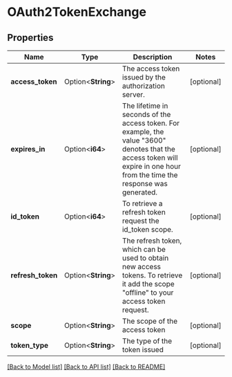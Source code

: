 # OAuth2TokenExchange

## Properties

Name | Type | Description | Notes
------------ | ------------- | ------------- | -------------
**access_token** | Option<**String**> | The access token issued by the authorization server. | [optional]
**expires_in** | Option<**i64**> | The lifetime in seconds of the access token. For example, the value \"3600\" denotes that the access token will expire in one hour from the time the response was generated. | [optional]
**id_token** | Option<**i64**> | To retrieve a refresh token request the id_token scope. | [optional]
**refresh_token** | Option<**String**> | The refresh token, which can be used to obtain new access tokens. To retrieve it add the scope \"offline\" to your access token request. | [optional]
**scope** | Option<**String**> | The scope of the access token | [optional]
**token_type** | Option<**String**> | The type of the token issued | [optional]

[[Back to Model list]](../README.md#documentation-for-models) [[Back to API list]](../README.md#documentation-for-api-endpoints) [[Back to README]](../README.md)


